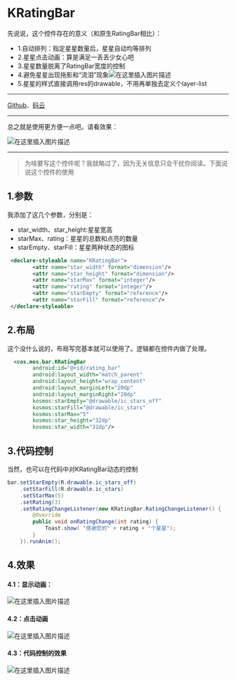 # KRatingBar
先说说，这个控件存在的意义（和原生RatingBar相比）：

* 1.自动排列：指定星星数量后，星星自动均等排列
 * 2.星星点击动画：算是满足一丢丢少女心吧
 * 3.星星数量脱离了RatingBar宽度的控制
 * 4.避免星星出现拖影和“流泪”现象![在这里插入图片描述](http://upload-images.jianshu.io/upload_images/4279409-ed51915b1d6180fb.png?imageMogr2/auto-orient/strip%7CimageView2/2/w/1240)
 * 5.星星的样式直接调用res的drawable，不用再单独去定义个layer-list
 ---
[Github](https://github.com/KosmoSakura/KRatingBar)、[码云](https://gitee.com/KosmoSakura/KRatingBar)

---
总之就是使用更方便一点吧。请看效果：

![在这里插入图片描述](http://upload-images.jianshu.io/upload_images/4279409-f9b04241a0893e97.gif?imageMogr2/auto-orient/strip)

---

> 为啥要写这个控件呢？我就略过了，因为无关信息只会干扰你阅读。下面说说这个控件的使用

## 1.参数

我添加了这几个参数，分别是：

- star_width、star_height:星星宽高
- starMax、rating：星星的总数和点亮的数量
- starEmpty、starFill：星星两种状态的图标

```xml
 <declare-styleable name="KRatingBar">
        <attr name="star_width" format="dimension"/>
        <attr name="star_height" format="dimension"/>
        <attr name="starMax" format="integer"/>
        <attr name="rating" format="integer"/>
        <attr name="starEmpty" format="reference"/>
        <attr name="starFill" format="reference"/>
 </declare-styleable>
```

## 2.布局

这个没什么说的，布局写完基本就可以使用了。逻辑都在控件内做了处理。

```xml
  <cos.mos.bar.KRatingBar
        android:id="@+id/rating_bar"
        android:layout_width="match_parent"
        android:layout_height="wrap_content"
        android:layout_marginLeft="20dp"
        android:layout_marginRight="20dp"
        kosmos:starEmpty="@drawable/ic_stars_off"
        kosmos:starFill="@drawable/ic_stars"
        kosmos:starMax="5"
        kosmos:star_height="32dp"
        kosmos:star_width="32dp"/>
```

## 3.代码控制

当然，也可以在代码中对KRatingBar动态的控制

```java
bar.setStarEmpty(R.drawable.ic_stars_off)
    .setStarFill(R.drawable.ic_stars)
    .setStarMax(5)
    .setRating(3)
    .setRatingChangeListener(new KRatingBar.RatingChangeListener() {
        @Override
        public void onRatingChange(int rating) {
            Toast.show( "感谢您的" + rating + "个星星");
        }
    }).runAnim();
```

## 4.效果

#### 4.1：显示动画：

![在这里插入图片描述](http://upload-images.jianshu.io/upload_images/4279409-eb477f445f4ecacb.gif?imageMogr2/auto-orient/strip)

#### 4.2：点击动画

![在这里插入图片描述](http://upload-images.jianshu.io/upload_images/4279409-5b57f7c4fc586c02.gif?imageMogr2/auto-orient/strip)

#### 4.3：代码控制的效果

![在这里插入图片描述](http://upload-images.jianshu.io/upload_images/4279409-e1a7f3386c57a1b1.gif?imageMogr2/auto-orient/strip)
